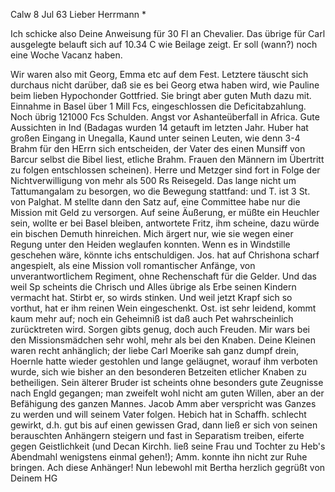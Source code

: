  Calw 8 Jul 63
Lieber Herrmann <Mogl>*

Ich schicke also Deine Anweisung für 30 Fl an Chevalier. Das übrige für Carl ausgelegte belauft sich auf 10.34 C wie Beilage zeigt. Er soll (wann?) noch eine Woche Vacanz haben.

Wir waren also mit Georg, Emma etc auf dem Fest. Letztere täuscht sich durchaus nicht darüber, daß sie es bei Georg etwa haben wird, wie Pauline beim lieben Hypochonder Gottfried. Sie bringt aber guten Muth dazu mit. 
Einnahme in Basel über 1 Mill Fcs, eingeschlossen die Deficitabzahlung. Noch übrig 121000 Fcs Schulden. Angst vor Ashanteüberfall in Africa. Gute Aussichten in Ind (Badagas wurden 14 getauft im letzten Jahr. Huber hat großen Eingang in Unegalla, Kaund unter seinen Leuten, wie denn 3-4 Brahm für den HErrn sich entscheiden, der Vater des einen Munsiff von Barcur selbst die Bibel liest, etliche Brahm. Frauen den Männern im Übertritt zu folgen entschlossen scheinen). Herre und Metzger sind fort in Folge der Nichtverwilligung von mehr als 500 Rs Reisegeld. Das lange nicht um Tattumangalam zu besorgen, wo die Bewegung stattfand: und T. ist 3 St. von Palghat. M stellte dann den Satz auf, eine Committee habe nur die Mission mit Geld zu versorgen. Auf seine Äußerung, er müßte ein Heuchler sein, wollte er bei Basel bleiben, antwortete Fritz, ihm scheine, dazu würde ein bischen Demuth hinreichen. Mich ärgert nur, wie sie wegen einer Regung unter den Heiden weglaufen konnten. Wenn es in Windstille geschehen wäre, könnte ichs entschuldigen. Jos. hat auf Chrishona scharf angespielt, als eine Mission voll romantischer Anfänge, von unverantwortlichem Regiment, ohne Rechenschaft für die Gelder. Und das weil Sp scheints die Chrisch und Alles übrige als Erbe seinen Kindern vermacht hat. Stirbt er, so wirds stinken. Und weil jetzt Krapf sich so vorthut, hat er ihm reinen Wein eingeschenkt. Ost. ist sehr leidend, kommt kaum mehr auf; noch ein Geheimniß ist daß auch Pet wahrscheinlich zurücktreten wird. Sorgen gibts genug, doch auch Freuden. Mir wars bei den Missionsmädchen sehr wohl, mehr als bei den Knaben. Deine Kleinen waren recht anhänglich; der liebe Carl Moerike sah ganz dumpf drein, Hoernle hatte wieder gestohlen und lange geläugnet, worauf ihm verboten wurde, sich wie bisher an den besonderen Betzeiten etlicher Knaben zu betheiligen. Sein älterer Bruder ist scheints ohne besonders gute Zeugnisse nach Engld gegangen; man zweifelt wohl nicht am guten Willen, aber an der Befähigung des ganzen Mannes. Jacob Amm aber verspricht was Ganzes zu werden und will seinem Vater folgen. Hebich hat in Schaffh. schlecht gewirkt, d.h. gut bis auf einen gewissen Grad, dann ließ er sich von seinen berauschten Anhängern steigern und fast in Separatism treiben, eiferte gegen Geistlichkeit (und Decan Kirchh. ließ seine Frau und Tochter zu Heb's Abendmahl wenigstens einmal gehen!); Amm. konnte ihn nicht zur Ruhe bringen. Ach diese Anhänger! Nun lebewohl mit Bertha herzlich gegrüßt von Deinem
 HG
